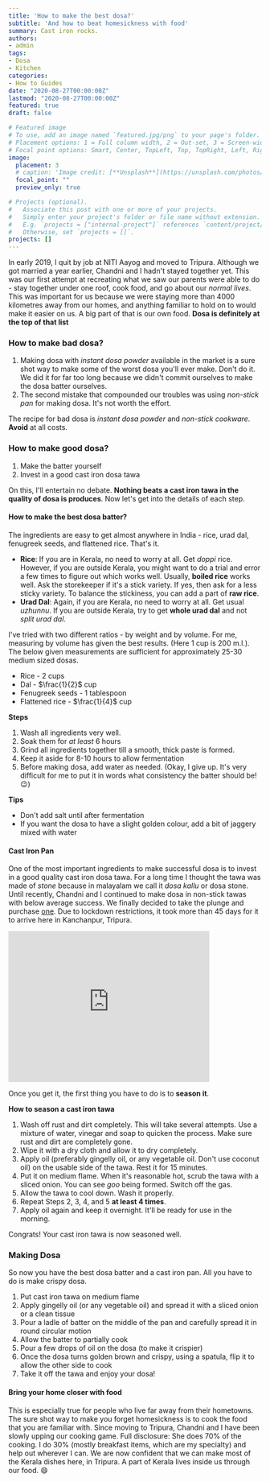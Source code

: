 ```yaml
---
title: 'How to make the best dosa?'
subtitle: 'And how to beat homesickness with food'
summary: Cast iron rocks.   
authors:
- admin
tags:
- Dosa
- Kitchen
categories:
- How to Guides
date: "2020-08-27T00:00:00Z"
lastmod: "2020-08-27T00:00:00Z"
featured: true
draft: false

# Featured image
# To use, add an image named `featured.jpg/png` to your page's folder.
# Placement options: 1 = Full column width, 2 = Out-set, 3 = Screen-width
# Focal point options: Smart, Center, TopLeft, Top, TopRight, Left, Right, BottomLeft, Bottom, BottomRight
image:
  placement: 3
  # caption: 'Image credit: [**Unsplash**](https://unsplash.com/photos/CpkOjOcXdUY)'
  focal_point: ""
  preview_only: true

# Projects (optional).
#   Associate this post with one or more of your projects.
#   Simply enter your project's folder or file name without extension.
#   E.g. `projects = ["internal-project"]` references `content/project/deep-learning/index.md`.
#   Otherwise, set `projects = []`.
projects: []
---
```


In early 2019, I quit by job at NITI Aayog and moved to Tripura. Although we got married a year earlier, Chandni and I hadn't stayed together yet. This was our first attempt at recreating what we saw our parents were able to do - stay together under one roof, cook food, and go about our _normal lives_. This was important for us because we were staying more than 4000 kilometres away from our homes, and anything familiar to hold on to would make it easier on us. A big part of that is our own food. **Dosa is definitely at the top of that list**

### How to make bad dosa?

1. Making dosa with _instant dosa powder_ available in the market is a sure shot way to make some of the worst dosa you'll ever make. Don't do it. We did it for far too long because we didn't commit ourselves to make the dosa batter ourselves. 
2. The second mistake that compounded our troubles was using _non-stick pan_ for making dosa. It's not worth the effort. 

The recipe for bad dosa is _instant dosa powder_ and _non-stick cookware_. **Avoid** at all costs. 

### How to make good dosa?

1. Make the batter yourself
2. Invest in a good cast iron dosa tawa

On this, I'll entertain no debate. **Nothing beats a cast iron tawa in the quality of dosa is produces**. Now let's get into the details of each step. 

#### How to make the best dosa batter?

The ingredients are easy to get almost anywhere in India - rice, urad dal, fenugreek seeds, and flattened rice. That's it. 

- **Rice**: If you are in Kerala, no need to worry at all. Get _doppi_ rice. However, if you are outside Kerala, you might want to do a trial and error a few times to figure out which works well. Usually, **boiled rice** works well. Ask the storekeeper if it's a stick variety. If yes, then ask for a less sticky variety. To balance the stickiness, you can add a part of **raw rice**. 
- **Urad Dal**: Again, if you are Kerala, no need to worry at all. Get usual _uzhunnu_. If you are outside Kerala, try to get **whole urad dal** and not _split urad dal_. 

I've tried with two different ratios - by weight and by volume. For me, measuring by volume has given the best results. (Here 1 cup is 200 m.l.). The below given measurements are sufficient for approximately 25-30 medium sized dosas. 

- Rice - 2 cups
- Dal - $\frac{1}{2}$ cup
- Fenugreek seeds - 1 tablespoon
- Flattened rice - $\frac{1}{4}$ cup

**Steps**

1. Wash all ingredients very well. 
2. Soak them for *at least* 6 hours
3. Grind all ingredients together till a smooth, thick paste is formed. 
4. Keep it aside for 8-10 hours to allow fermentation
5. Before making dosa, add water as needed. (Okay, I give up. It's very difficult for me to put it in words what consistency the batter should be! :wink:)

**Tips**

- Don't add salt until after fermentation
- If you want the dosa to have a slight golden colour, add a bit of jaggery mixed with water

#### Cast Iron Pan

One of the most important ingredients to make successful dosa is to invest in a good quality cast iron dosa tawa. For a long time I thought the tawa was made of _stone_ because in malayalam we call it _dosa kallu_ or dosa stone. Until recently, Chandni and I continued to make dosa in non-stick tawas with below average success. We finally decided to take the plunge and purchase [one](https://www.amazon.in/gp/product/B07WTLL21H/ref=ppx_yo_dt_b_asin_title_o01_s00?ie=UTF8&psc=1). Due to lockdown restrictions, it took more than 45 days for it to arrive here in Kanchanpur, Tripura.

<iframe src="https://www.google.com/maps/embed?pb=!1m18!1m12!1m3!1d14574.695430783859!2d92.19035617315332!3d24.042563551136556!2m3!1f0!2f0!3f0!3m2!1i1024!2i768!4f13.1!3m3!1m2!1s0x37521ec8e7abda31%3A0xa2cf06df918e4ff0!2sKanchanpur%2C%20Tripura!5e0!3m2!1sen!2sin!4v1598537755264!5m2!1sen!2sin" width="400" height="300" frameborder="0" style="border:0;" allowfullscreen="" aria-hidden="false" tabindex="0"></iframe>

Once you get it, the first thing you have to do is to **season it**. 

**How to season a cast iron tawa**

1. Wash off rust and dirt completely. This will take several attempts. Use a mixture of water, vinegar and soap to quicken the process. Make sure rust and dirt are completely gone. 
2. Wipe it with a dry cloth and allow it to dry completely. 
3. Apply oil (preferably gingelly oil, or any vegetable oil. Don't use coconut oil) on the usable side of the tawa. Rest it for 15 minutes.
4. Put it on medium flame. When it's reasonable hot, scrub the tawa with a sliced onion. You can see _goo_ being formed. Switch off the gas. 
5. Allow the tawa to cool down. Wash it properly. 
6. Repeat Steps 2, 3, 4, and 5 **at least 4 times**. 
7. Apply oil again and keep it overnight. It'll be ready for use in the morning. 

Congrats! Your cast iron tawa is now seasoned well. 

### Making Dosa

So now you have the best dosa batter and a cast iron pan. All you have to do is make crispy dosa. 

1. Put cast iron tawa on medium flame
2. Apply gingelly oil (or any vegetable oil) and spread it with a sliced onion or a clean tissue
3. Pour a ladle of batter on the middle of the pan and carefully spread it in round circular motion
4. Allow the batter to partially cook
5. Pour a few drops of oil on the dosa (to make it crispier)
6. Once the dosa turns golden brown and crispy, using a spatula, flip it to allow the other side to cook
7. Take it off the tawa and enjoy your dosa!

#### Bring your home closer with food

This is especially true for people who live far away from their hometowns. The sure shot way to make you forget homesickness is to cook the food that you are familiar with. Since moving to Tripura, Chandni and I have been slowly upping our cooking game. Full disclosure: She does 70% of the cooking. I do 30% (mostly breakfast items, which are my specialty) and help out wherever I can. We are now confident that we can make most of the Kerala dishes here, in Tripura. A part of Kerala lives inside us through our food. :smile:



